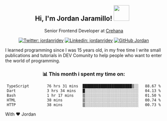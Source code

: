 <div align="center">
<h2 style="margin-right:10px;">Hi, I'm Jordan Jaramillo! <img src="https://media.giphy.com/media/Wj7lNjMNDxSmc/source.gif" width="50" > </h2>

<p>Senior Frontend Developer at <a href="https://www.crehana.com/">Crehana</a></p>

[![Twitter: jordanrjdev](https://img.shields.io/twitter/follow/jordanrjdev?style=social)](https://twitter.com/jordanrjdev)
[![Linkedin: jordanrjdev](https://img.shields.io/badge/-jordanrjdev-blue?style=flat-square&logo=Linkedin&logoColor=white&link=https://www.linkedin.com/in/jordanrjdev/)](https://www.linkedin.com/in/jordanrjdev/)
[![GitHub Jordan](https://img.shields.io/github/followers/jnadroj?label=follow&style=social)](https://github.com/jnadroj)

</div>
I learned programming since I was 15 years old, in my free time I write small publications and tutorials in DEV Comunity to help people who want to enter the world of programming.

<div align="center">

### 📊 **This month i spent my time on:**

<!--START_SECTION:waka-->

```txt
TypeScript        76 hrs 31 mins  ██████████████████████▒░░   88.67 %
Dart              3 hrs 34 mins   █░░░░░░░░░░░░░░░░░░░░░░░░   04.13 %
Bash              1 hr 17 mins    ▒░░░░░░░░░░░░░░░░░░░░░░░░   01.50 %
HTML              38 mins         ▒░░░░░░░░░░░░░░░░░░░░░░░░   00.74 %
HTTP              38 mins         ▒░░░░░░░░░░░░░░░░░░░░░░░░   00.73 %
```

<!--END_SECTION:waka-->

</div>

With ❤️ Jordan
